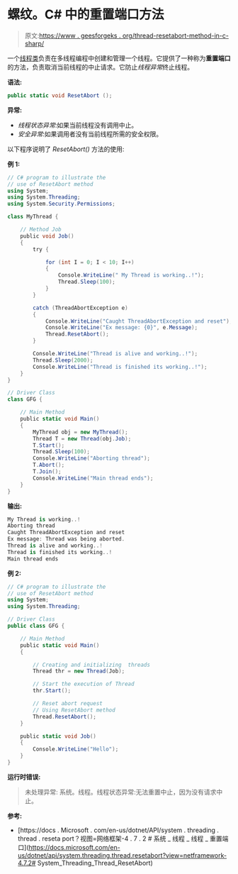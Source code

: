 # 螺纹。C# 中的重置端口方法

> 原文:[https://www . geesforgeks . org/thread-resetabort-method-in-c-sharp/](https://www.geeksforgeeks.org/thread-resetabort-method-in-c-sharp/)

一个[线程类](https://www.geeksforgeeks.org/thread-class-in-c/)负责在多线程编程中创建和管理一个线程。它提供了一种称为**重置端口**的方法，负责取消当前线程的中止请求。它防止*线程异常*终止线程。

**语法:**

```cs
public static void ResetAbort ();
```

**异常:**

*   *线程状态异常*:如果当前线程没有调用中止。
*   *安全异常*:如果调用者没有当前线程所需的安全权限。

以下程序说明了 *ResetAbort()* 方法的使用:

**例 1:**

```cs
// C# program to illustrate the
// use of ResetAbort method
using System;
using System.Threading;
using System.Security.Permissions;

class MyThread {

    // Method Job
    public void Job()
    {
        try {

            for (int I = 0; I < 10; I++) 
            {
                Console.WriteLine(" My Thread is working..!");
                Thread.Sleep(100);
            }
        }

        catch (ThreadAbortException e) 
        {
            Console.WriteLine("Caught ThreadAbortException and reset");
            Console.WriteLine("Ex message: {0}", e.Message);
            Thread.ResetAbort();
        }

        Console.WriteLine("Thread is alive and working..!");
        Thread.Sleep(2000);
        Console.WriteLine("Thread is finished its working..!");
    }
}

// Driver Class
class GFG {

    // Main Method
    public static void Main()
    {
        MyThread obj = new MyThread();
        Thread T = new Thread(obj.Job);
        T.Start();
        Thread.Sleep(100);
        Console.WriteLine("Aborting thread");
        T.Abort();
        T.Join();
        Console.WriteLine("Main thread ends");
    }
}
```

**输出:**

```cs
My Thread is working..!
Aborting thread
Caught ThreadAbortException and reset
Ex message: Thread was being aborted.
Thread is alive and working..!
Thread is finished its working..!
Main thread ends

```

**例 2:**

```cs
// C# program to illustrate the
// use of ResetAbort method
using System;
using System.Threading;

// Driver Class
public class GFG {

    // Main Method
    public static void Main()
    {

        // Creating and initializing  threads
        Thread thr = new Thread(Job);

        // Start the execution of Thread
        thr.Start();

        // Reset abort request
        // Using ResetAbort method
        Thread.ResetAbort();
    }

    public static void Job()
    {
        Console.WriteLine("Hello");
    }
}
```

**运行时错误:**

> 未处理异常:
> 系统。线程。线程状态异常:无法重置中止，因为没有请求中止。

**参考:**

*   [https://docs . Microsoft . com/en-us/dotnet/API/system . threading . thread . reseta port？视图=网络框架-4 . 7 . 2 # 系统 _ 线程 _ 线程 _ 重置端口](https://docs.microsoft.com/en-us/dotnet/api/system.threading.thread.resetabort?view=netframework-4.7.2# System_Threading_Thread_ResetAbort)